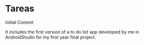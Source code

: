 # Tareas
Initial Commit

It includes the first version of a to do list app developed by me in AndroidStudio for my first year final project.
